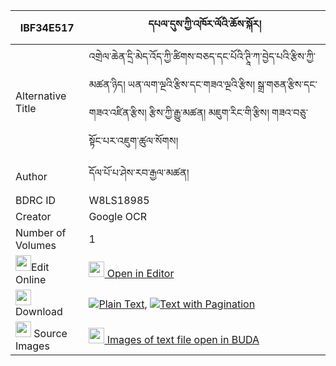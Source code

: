 |IBF34E517|དཔལ་དུས་ཀྱི་འཁོར་ལོའི་ཆོས་སྐོར། 
| --- | --- 
|Alternative Title |འགྲེལ་ཆེན་དྲི་མེད་འོད་ཀྱི་ཚིགས་བཅད་དང་པོའི་ཊཱི་ཀ་བྱེད་པའི་རྩིས་ཀྱི་མཚན་ཉིད། ཡན་ལག་ལྔའི་རྩིས་དང་གཟའ་ལྔའི་རྩིས། སྒྲ་གཅན་རྩིས་དང་གཟའ་འཛིན་རྩིས། རྩིས་ཀྱི་རྒྱུ་མཚན། མཇུག་རིང་གི་རྩིས། གཟའ་བཅུ་སྟོང་པར་འཇུག་ཚུལ་སོགས།
|Author| དོལ་པོ་པ་ཤེས་རབ་རྒྱལ་མཚན།
|BDRC ID | W8LS18985
|Creator | Google OCR
|Number of Volumes| 1
|<img width="25" src="https://img.icons8.com/color/25/000000/edit-property.png">Edit Online| [<img width="25" src="https://avatars.githubusercontent.com/u/45091458?s=200&v=4"> Open in Editor](http://editor.openpecha.org/IBF34E517)
|<img width="25" src="https://img.icons8.com/fluent/48/000000/download-2.png"/>  Download | [![](https://img.icons8.com/color/20/000000/txt.png)Plain Text](https://github.com/Openpecha/IBF34E517/releases/download/v1/pal_du_kyi_khorlo_i_chokor_plain_IBF34E517.zip), [![](https://img.icons8.com/color/20/000000/txt.png)Text with Pagination](https://github.com/Openpecha/IBF34E517/releases/download/v1/pal_du_kyi_khorlo_i_chokor_pages_IBF34E517.zip)
|<img width="25" src="https://img.icons8.com/plasticine/100/000000/pictures-folder.png"/>  Source Images | [<img width="25" src="https://library.bdrc.io/icons/BUDA-small.svg"> Images of text file open in BUDA](https://library.bdrc.io/show/bdr:W8LS18985)
